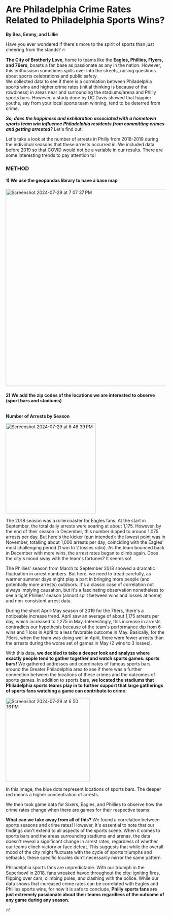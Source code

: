 # Are Philadelphia Crime Rates Related to Philadelphia Sports Wins?
**By Bea, Emmy, and Lillie**

Have you ever wondered if there's more to the spirit of sports than just cheering from the stands? 🔥

**The City of Brotherly Love**, home to teams like the **Eagles, Phillies, Flyers, and 76ers**, boasts a fan base as passionate as any in the nation. 
However, this enthusiasm sometimes spills over into the streets, raising questions about sports celebrations and public safety. \
We collected data to see if there is a correlation between Philadelphia sports wins and higher crime rates (initial thinking is because of the rowdiness) in areas near and surrounding the stadiums/arena and Philly sports bars. 
However, a study done by UC Davis showed that happier youths, say from your local sports team winning, tend to be deterred from crime. 

***So, does the happiness and exhilaration associated with a hometown sports team win influence Philadelphia residents from committing crimes and getting arrested?*** Let's find out!

Let's take a look at the number of arrests in Philly from 2018-2019 during the individual seasons that these arrests occurred in. We included data before 2019 so that COVID would not be a variable in our results. 
There are some interesting trends to pay attention to!

### METHOD 

#### 1) We use the geopandas library to have a base map
<img width="619" alt="Screenshot 2024-07-29 at 7 07 37 PM" src="https://github.com/user-attachments/assets/9b153123-8a06-4ce7-9d62-1be65c2e3fbf">

#### 2) We add the zip codes of the locations we are interested to observe (sport bars and stadiums) 

```sports_bars_loc_gdf = gpd.GeoDataFrame(sports_bars_loc_df,geometry=gpd.points_from_xy(sports_bars_loc_df['Latitude'], sports_bars_loc_df['Longitude']))
```


**Number of Arrests by Season**

<img width="283" alt="Screenshot 2024-07-29 at 6 46 39 PM" src="https://github.com/user-attachments/assets/ed132616-bd86-4b6f-b4c1-85ad6a7c964b">

The 2018 season was a rollercoaster for Eagles fans. At the start in September, the total daily arrests were soaring at about 1,175. However, by the end of their season in December, this number dipped to around 1,075 arrests per day. 
But here's the kicker (pun intended): the lowest point was in November, totalling about 1,000 arrests per day, coinciding with the Eagles' most challenging period (1 win to 2 losses ratio). 
As the team bounced back in December with more wins, the arrest rates began to climb again. Does the city's mood sway with the team's fortunes? It seems so!

The Phillies' season from March to September 2018 showed a dramatic fluctuation in arrest numbers. 
But here, we need to tread carefully, as warmer summer days might play a part in bringing more people (and potentially more arrests) outdoors. It's a classic case of correlation not always implying causation, but it's a fascinating observation nonetheless to see a tight Phillies' season (almost split between wins and losses at home) and non-consistent arrest data.

During the short April-May season of 2019 for the 76ers, there's a noticeable increase trend. April saw an average of about 1,175 arrests per day, which increased to 1,275 in May. Interestingly, this increase in arrests contradicts our hypothesis because of the team's performance dip from 6 wins and 1 loss in April to a less favorable outcome in May. 
Basically, for the 76ers, when the team was doing well in April, there were fewer arrests than the arrests during the worse set of games in May (2 wins to 3 losses).

With this data, **we decided to take a deeper look and analyze where exactly people tend to gather together and watch sports games: sports bars!**
We gathered addresses and coordinates of famous sports bars around the Greater Philadelphia area to see if there was a further connection between the locations of these crimes and the outcomes of sports games. 
In addition to sports bars, **we located the stadiums that Philadelphia sports teams play in to further support that large gatherings of sports fans watching a game can contribute to crime.**

<img width="264" alt="Screenshot 2024-07-29 at 6 50 16 PM" src="https://github.com/user-attachments/assets/d39b8770-0d84-45a6-971f-81be46c5d033">

In this image, the blue dots represent locations of sports bars. The deeper red means a higher concentration of arrests. 

We then took game data for Sixers, Eagles, and Phillies to observe how the crime rates change when there are games for their respective teams: 





**What can we take away from all of this?** We found a correlation between sports seasons and crime rates! However, it's essential to note that our findings don't extend to all aspects of the sports scene. When it comes to sports bars and the areas surrounding stadiums and arenas, the data doesn't reveal a significant change in arrest rates, regardless of whether our teams clinch victory or face defeat. This suggests that while the overall mood of the city might fluctuate with the cycle of sports triumphs and setbacks, these specific locales don't necessarily mirror the same pattern.

Philadelphia sports fans are unpredictable. With our triumph in the Superbowl in 2018, fans wreaked havoc throughout the city: igniting fires, flipping over cars, climbing poles, and clashing with the police. While our data shows that increased crime rates can be correlated with Eagles and Phillies sports wins, for now it is safe to conclude, **Philly sports fans are just extremely passionate about their teams regardless of the outcome of any game during any season.**

🔥!
